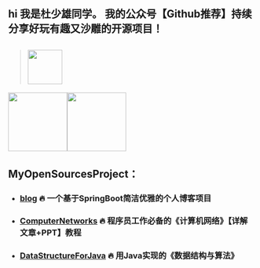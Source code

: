  ## hi 我是杜少雄同学。 我的公众号【Github推荐】持续分享好玩有趣又沙雕的开源项目！
 > ## <img height="70px" src="https://gitee.com/ShaoxiongDu/imageBed/raw/master/GithubShareQR.jpg" /> 

<img height="120px" src="https://github-readme-stats.vercel.app/api?username=shaoxiongdu&hide_border=false&hide_title=true&show_icons=true&include_all_commits=true&count_private=true&theme=buefy&locale=cn&line_height=20" /><img height="120px" src="https://github-readme-stats.vercel.app/api/top-langs/?hide_title=true&username=shaoxiongdu&hide_border=false&line_height=20&theme=flag-india&layout=compact&locale=cn" />
## MyOpenSourcesProject：
- ### [blog](https://github.com/shaoxiongdu/blog) 🔥 一个基于SpringBoot简洁优雅的个人博客项目
- ### [ComputerNetworks](https://github.com/shaoxiongdu/ComputerNetworks) 🔥 程序员工作必备的《计算机网络》【详解文章+PPT】教程
- ### [DataStructureForJava](https://github.com/shaoxiongdu/DataStructureForJava) 🔥 用Java实现的《数据结构与算法》
